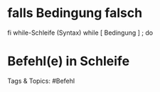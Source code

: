   # falls  Bedingung  falsch
fi
while-Schleife (Syntax)
while  [ Bedingung  ] ; do
  # Befehl(e)  in Schleife

   Tags & Topics:
   #Befehl